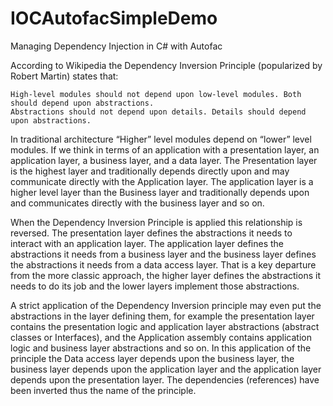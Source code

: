 # IOCAutofacSimpleDemo
 Managing Dependency Injection in C# with Autofac 
 
According to Wikipedia the Dependency Inversion Principle (popularized by Robert Martin) states that:

    High-level modules should not depend upon low-level modules. Both should depend upon abstractions.
    Abstractions should not depend upon details. Details should depend upon abstractions.

In traditional architecture “Higher” level modules depend on “lower” level modules.
If we think in terms of an application with a presentation layer, an application layer, a business layer, and a data layer.
The Presentation layer is the highest layer and traditionally depends directly upon and may communicate directly with the Application layer. The application layer is a higher level layer than the Business layer and traditionally depends upon and communicates directly with the business layer and so on.


When the Dependency Inversion Principle is applied this relationship is reversed. The presentation layer defines the abstractions it needs to interact with an application layer. The application layer defines the abstractions it needs from a business layer and the business layer defines the abstractions it needs from a data access layer. That is a key departure from the more classic approach, the higher layer defines the abstractions it needs to do its job and the lower layers implement those abstractions.

A strict application of the Dependency Inversion principle may even put the abstractions in the layer defining them, for example the presentation layer contains the presentation logic and application layer abstractions (abstract classes or Interfaces), and the Application assembly contains application logic and business layer abstractions and so on. In this application of the principle the Data access layer depends upon the business layer, the business layer depends upon the application layer and the application layer depends upon the presentation layer. The dependencies (references) have been inverted thus the name of the principle.
